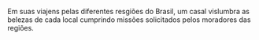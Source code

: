 Em suas viajens pelas diferentes resgiões do Brasil, um casal vislumbra as belezas de cada local cumprindo missões solicitados pelos moradores das regiões.

